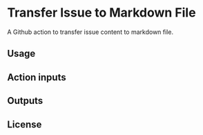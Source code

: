 # Transfer Issue to Markdown File

A Github action to transfer issue content to markdown file.



## Usage

## Action inputs

## Outputs

## License

